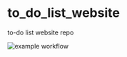 # to_do_list_website
to-do list website repo

![example workflow](https://github.com/hpache/to_do_list_website/actions/workflows/python-app.yml/badge.svg)
